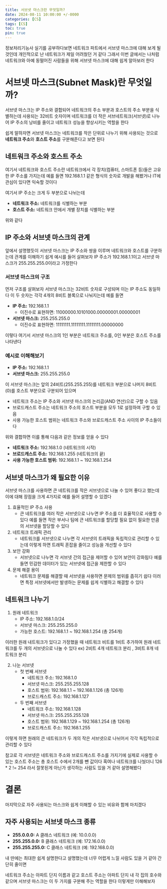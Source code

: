 ```yaml
---
title: 서브넷 마스크란 무엇일까?
date: 2024-08-11 10:00:00 +/-0000
categories: [CS]
tags: [CS]
toc: true
pin: true
---
```


정보처리기능사 실기를 공부하다보면 네트워크 파트에서 서브넷 마스크에 대해 보게 될 것인데 개인적으로 난 네트워크가 제일 어려웠던 거 같다 그래서 이번 글에서는 나처럼 네트워크와 아예 동떨어진 사람들을 위해 서브넷 마스크에 대해 쉽게 알아보러 한다

# 서브넷 마스크(Subnet Mask)란 무엇일까?

서브넷 마스크는 IP 주소와 결합되어 네트워크의 주소 부분과 호스트의 주소 부분을 식별하는데 사용되는 32비트 숫자이며 네트워크를 더 작은 서브네트워크(서브넷)로 나누어 IP 주소의 낭비를 줄이고 네트워크 성능을 향상시키는 역할을 한다

쉽게 말하자면 서브넷 마스크는 네트워크를 작은 단위로 나누기 위해 사용되는 것으로 **네트워크 주소**와 **호스트 주소**를 구분해준다고 보면 된다

## 네트워크 주소와 호스트 주소

여기서 네트워크와 호스트 주소란 네트워크에서 각 장치(컴퓨터, 스마트폰 등)들은 고유한 IP 주소를 가지는데 예를 들면 192.168.1.1 같은 형식의 숫자로 개발을 해봤거나 IT에 관심이 있다면 익숙할 것이다

여기서 IP 주소는 크게 두 부분으로 나뉘는데

- **네트워크 주소:** 네트워크를 식별하는 부분
- **호스트 주소:** 네트워크 안에서 개별 장치를 식별하는 부분

위와 같다

## IP 주소와 서브넷 마스크의 관계

앞에서 설명했듯이 서브넷 마스크는 IP 주소와 쌍을 이루며 네트워크와 호스트를 구분하는데 관계를 이해하기 쉽게 예시를 들어 살펴보자 IP 주소가 192.168.1.1이고 서브넷 마스크가 255.255.255.0이라고 가정한다

### 서브넷 마스크의 구조

먼저 구조를 살펴보자 서브넷 마스크는 32비트 숫자로 구성되며 이는 IP 주소도 동일하다 이 두 숫자는 각각 4개의 8비트 블록으로 나눠지는데 예를 들면

- **IP 주소:** 192.168.1.1
  - 이진수로 표현하면: 11000000.10101000.00000001.00000001
- **서브넷 마스크:** 255.255.255.0
  - 이진수로 표현하면: 11111111.11111111.11111111.00000000

이렇다 여기서 서브넷 마스크의 1인 부분은 네트워크 주소를, 0인 부분은 호스트 주소를 나타낸다

### 예시로 이해해보기

- **IP 주소:** 192.168.1.1
- **서브넷 마스크:** 255.255.255.0

이 서브넷 마스크는 앞의 24비트(255.255.255)를 네트워크 부분으로 나머지 8비트(0)를 호스트 부분으로 구분되어 있으며 

- 네트워크 주소는 IP 주소와 서브넷 마스크의 논리곱(AND 연산)으로 구할 수 있음
- 브로드캐스트 주소는 네트워크 주소의 호스트 부분을 모두 1로 설정하여 구할 수 있음
- 사용 가능한 호스트 범위는 네트워크 주소와 브로드캐스트 주소 사이의 IP 주소들이다

위와 결합하면 이를 통해 다음과 같은 정보를 얻을 수 있다

- **네트워크 주소:** 192.168.1.0 (네트워크의 시작)
- **브로드캐스트 주소:** 192.168.1.255 (네트워크의 끝)
- **사용 가능한 호스트 범위:** 192.168.1.1 ~ 192.168.1.254

## 서브넷 마스크가 왜 필요한 이유

서브넷 마스크를 사용하면 큰 네트워크를 작은 서브넷으로 나눌 수 있어 좋다고 했는데 이에 대해 장점을 크게 4가지로 예를 들어 설명할 수 있겠다

1. 효율적인 IP 주소 사용
    * 큰 네트워크를 여러 작은 서브넷으로 나누면 IP 주소를 더 효율적으로 사용할 수 있다 예를 들면 작은 부서나 팀에 큰 네트워크를 할당할 필요 없이 필요한 만큼의 서브넷을 할당할 수 있다
2. 네트워크 트래픽 관리
    * 네트워크를 서브넷으로 나누면 각 서브넷의 트래픽을 독립적으로 관리할 수 있는데 이렇게 하면 트래픽 혼잡을 줄이고 성능을 개선할 수 있다
3. 보안 강화
    * 서브넷으로 나누면 각 서브넷 간의 접근을 제어할 수 있어 보안이 강화됩다 예를 들면 민감한 데이터가 있는 서브넷에 접근을 제한할 수 있다
4. 문제 해결 용이
    * 네트워크 문제를 해결할 때 서브넷을 사용하면 문제의 범위를 좁히기 쉽다 이러면 특정 서브넷에서만 발생하는 문제를 쉽게 식별하고 해결할 수 있다

## 네트워크 나누기

1. 원래 네트워크
    * IP 주소: 192.168.1.0/24
    * 서브넷 마스크: 255.255.255.0
    * 가능한 호스트: 192.168.1.1 ~ 192.168.1.254 (총 254개)

이러한 원래 내트워크가 있다고 가정했을 때 네트워크 비트를 1비트 추가하여 원래 네트워크를 두 개의 서브넷으로 나눌 수 있다 ex) 2비트 4개 네트워크 분리 , 3비트 8개 네트워크 분리

2. 나눈 서브넷
    * 첫 번째 서브넷
        * 네트워크 주소: 192.168.1.0
        * 서브넷 마스크: 255.255.255.128
        * 호스트 범위: 192.168.1.1 ~ 192.168.1.126 (총 126개)
        * 브로드캐스트 주소: 192.168.1.127
    * 두 번째 서브넷
        * 네트워크 주소: 192.168.1.128
        * 서브넷 마스크: 255.255.255.128
        * 호스트 범위: 192.168.1.129 ~ 192.168.1.254 (총 126개)
        * 브로드캐스트 주소: 192.168.1.255

이렇게 하면 원래의 큰 네트워크가 두 개의 작은 서브넷으로 나뉘어서 각각 독립적으로 관리할 수 있다

참고로 각 서브넷은 네트워크 주소와 브로드캐스트 주소를 가지기에 실제로 사용할 수 있는 호스트 주소는 총 호스트 수에서 2개를 뺀 값이다 혹여나 네트워크를 나눴더니 126 * 2 != 254 라서 잘못된게 아닌가 생각하는 사람도 있을 거 같아 설명해봤다

# 결론

마지막으로 자주 사용되는 마스크와 쉽게 이해할 수 있는 비유와 함께 마치겠다

## 자주 사용되는 서브넷 마스크 종류

- **255.0.0.0:** A 클래스 네트워크 (예: 10.0.0.0)
- **255.255.0.0:** B 클래스 네트워크 (예: 172.16.0.0)
- **255.255.255.0:** C 클래스 네트워크 (예: 192.168.0.0)

내 딴에는 최대한 쉽게 설명한다고 설명했는데 너무 어렵게 느낄 사람도 있을 거 같아 간단히 줄이면

네트워크 주소는 아파트 단지 이름과 같고 호스트 주소는 아파트 단지 내 각 집의 호수와 같으며 서브넷 마스크는 이 두 가지를 구분해 주는 역할을 한다 이렇게만 이해해보자